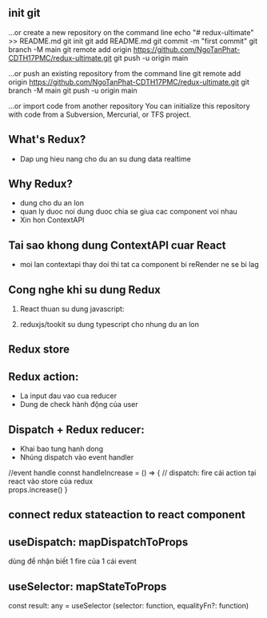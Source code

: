 ## init git

…or create a new repository on the command line
echo "# redux-ultimate" >> README.md
git init
git add README.md
git commit -m "first commit"
git branch -M main
git remote add origin https://github.com/NgoTanPhat-CDTH17PMC/redux-ultimate.git
git push -u origin main

…or push an existing repository from the command line
git remote add origin https://github.com/NgoTanPhat-CDTH17PMC/redux-ultimate.git
git branch -M main
git push -u origin main

…or import code from another repository
You can initialize this repository with code from a Subversion, Mercurial, or TFS project.

## What's Redux?

- Dap ung hieu nang cho du an su dung data realtime

## Why Redux?

- dung cho du an lon
- quan ly duoc noi dung duoc chia se giua cac component voi nhau
- Xin hon ContextAPI

## Tai sao khong dung ContextAPI cuar React

- moi lan contextapi thay doi thi tat ca component bi reRender ne se bi lag

## Cong nghe khi su dung Redux

1. React thuan su dung javascript:

2. reduxjs/tookit su dung typescript cho nhung du an lon

## Redux store

## Redux action:

- La input dau vao cua reducer
- Dung de check hành động của user

## Dispatch + Redux reducer:

- Khai bao tung hanh dong
- Nhúng dispatch vào event handler

//event handle
connst handleIncrease = () => {
// dispatch: fire cái action tại react vào store của redux  
 props.increase()
}

## connect redux stateaction to react component

## useDispatch: mapDispatchToProps

dùng để nhận biết 1 fire của 1 cái event

## useSelector: mapStateToProps

const result: any = useSelector (selector: function, equalityFn?: function)
